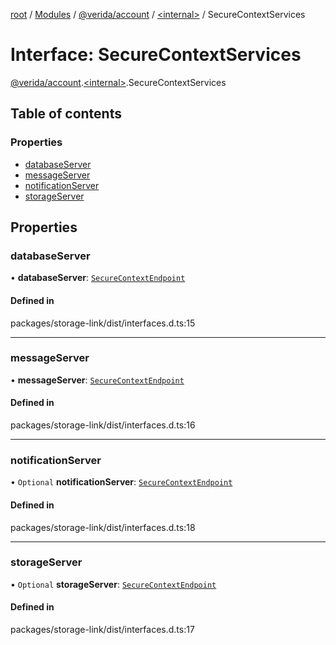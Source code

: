 [root](../README.md) / [Modules](../modules.md) / [@verida/account](../modules/verida_account.md) / [<internal\>](../modules/verida_account._internal_.md) / SecureContextServices

# Interface: SecureContextServices

[@verida/account](../modules/verida_account.md).[<internal\>](../modules/verida_account._internal_.md).SecureContextServices

## Table of contents

### Properties

- [databaseServer](verida_account._internal_.SecureContextServices.md#databaseserver)
- [messageServer](verida_account._internal_.SecureContextServices.md#messageserver)
- [notificationServer](verida_account._internal_.SecureContextServices.md#notificationserver)
- [storageServer](verida_account._internal_.SecureContextServices.md#storageserver)

## Properties

### databaseServer

• **databaseServer**: [`SecureContextEndpoint`](verida_account._internal_.SecureContextEndpoint.md)

#### Defined in

packages/storage-link/dist/interfaces.d.ts:15

___

### messageServer

• **messageServer**: [`SecureContextEndpoint`](verida_account._internal_.SecureContextEndpoint.md)

#### Defined in

packages/storage-link/dist/interfaces.d.ts:16

___

### notificationServer

• `Optional` **notificationServer**: [`SecureContextEndpoint`](verida_account._internal_.SecureContextEndpoint.md)

#### Defined in

packages/storage-link/dist/interfaces.d.ts:18

___

### storageServer

• `Optional` **storageServer**: [`SecureContextEndpoint`](verida_account._internal_.SecureContextEndpoint.md)

#### Defined in

packages/storage-link/dist/interfaces.d.ts:17
